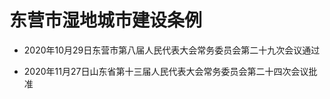 # 东营市湿地城市建设条例

- 2020年10月29日东营市第八届人民代表大会常务委员会第二十九次会议通过

- 2020年11月27日山东省第十三届人民代表大会常务委员会第二十四次会议批准

<!-- INFO END -->

